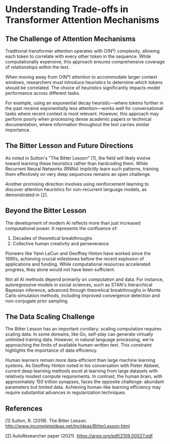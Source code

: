 # Understanding Trade-offs in Transformer Attention Mechanisms

## The Challenge of Attention Mechanisms

Traditional transformer attention operates with O(N²) complexity, allowing each token to correlate with every other token in the sequence. While computationally expensive, this approach ensures comprehensive coverage of relationships within the text.

When moving away from O(N²) attention to accommodate larger context windows, researchers must introduce heuristics to determine which tokens should be correlated. The choice of heuristics significantly impacts model performance across different tasks.

For example, using an exponential decay heuristic—where tokens further in the past receive exponentially less attention—works well for conversational tasks where recent context is most relevant. However, this approach may perform poorly when processing dense academic papers or technical documentation, where information throughout the text carries similar importance.

## The Bitter Lesson and Future Directions

As noted in Sutton's "The Bitter Lesson" [1], the field will likely evolve toward learning these heuristics rather than hardcoding them. While Recurrent Neural Networks (RNNs) implicitly learn such patterns, training them effectively on very deep sequences remains an open challenge.

Another promising direction involves using reinforcement learning to discover attention heuristics for non-recurrent language models, as demonstrated in [2].

## Beyond the Bitter Lesson

The development of modern AI reflects more than just increased computational power. It represents the confluence of:

1. Decades of theoretical breakthroughs
2. Collective human creativity and perseverance

Pioneers like Yann LeCun and Geoffrey Hinton have worked since the 1990s, achieving crucial milestones before the recent explosion of applications and funding. While computational resources accelerated progress, they alone would not have been sufficient.

Not all AI methods depend primarily on computation and data. For instance, autoregressive models in social sciences, such as STAN's hierarchical Bayesian inference, advanced through theoretical breakthroughs in Monte Carlo simulation methods, including improved convergence detection and non-conjugate prior sampling.

## The Data Scaling Challenge

The Bitter Lesson has an important corollary: scaling computation requires scaling data. In some domains, like Go, self-play can generate virtually unlimited training data. However, in natural language processing, we're approaching the limits of available human-written text. This constraint highlights the importance of data efficiency.

Human learners remain more data-efficient than large machine learning systems. As Geoffrey Hinton noted in his conversation with Pieter Abbeel, current deep learning methods excel at learning from large datasets with relatively modest compute requirements. In contrast, the human brain, with approximately 150 trillion synapses, faces the opposite challenge: abundant parameters but limited data. Achieving human-like learning efficiency may require substantial advances in regularization techniques.

## References

[1] Sutton, R. (2019). The Bitter Lesson. http://www.incompleteideas.net/IncIdeas/BitterLesson.html

[2] AutoResearcher paper (2021). https://arxiv.org/pdf/2109.00527.pdf
